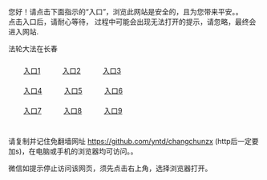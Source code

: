 您好！请点击下面指示的“入口”，浏览此网站是安全的，且为您带来平安。。 <br/>
点击入口后，请耐心等待， 过程中可能会出现无法打开的提示，请忽略，最终会进入网站. </br>

法轮大法在长春<br/>
<div style="padding:10px"><a style="margin:20px" target="_blank" href="https://d1tuenum1eixs2.cloudfront.net/2Qpsp?dyepfnbw" id="ccLink1" rel="nofollow">入口1</a> <a target="_blank" style="margin:20px" href="https://d3bx3rf11wo0k7.cloudfront.net/2Qpsp?hwqkcnl" id="ccLink2" rel="nofollow">入口2</a> <a style="margin:20px" target="_blank" href="https://d21jo9tmhvv0ny.cloudfront.net/2Qpsp?axmccxsr" id="ccLink3" rel="nofollow">入口3</a></div>

<div style="padding:10px" ><a style="margin:20px" target="_blank" href="https://d1tuenum1eixs2.cloudfront.net/2Qpsp?dyepfnbw" id="ccLink4" rel="nofollow">入口4</a> <a style="margin:20px" href="https://d3bx3rf11wo0k7.cloudfront.net/2Qpsp?hwqkcnl" target="_blank" id="ccLink5" rel="nofollow">入口5</a> <a style="margin:20px" href="https://d21jo9tmhvv0ny.cloudfront.net/2Qpsp?axmccxsr" target="_blank" id="ccLink6" rel="nofollow">入口6</a></div>

<div style="padding:10px"><a style="margin:20px" target="_blank" href="https://d1tuenum1eixs2.cloudfront.net/2Qpsp?dyepfnbw" id="ccLink7" rel="nofollow">入口7</a> <a style="margin:20px" href="https://d3bx3rf11wo0k7.cloudfront.net/2Qpsp?hwqkcnl" target="_blank" id="ccLink8" rel="nofollow">入口8</a> <a style="margin:20px" target="_blank" href="https://d21jo9tmhvv0ny.cloudfront.net/2Qpsp?axmccxsr" id="ccLink9" rel="nofollow">入口9</a></div>

<br/>



请复制并记住免翻墙网址 https://github.com/yntd/changchunzx (http后一定要加s)，在电脑或手机的浏览器均可访问。。<br/>

微信如提示停止访问该网页，须先点击右上角，选择浏览器打开。

